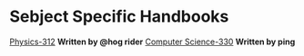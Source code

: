# Sebject Specific Handbooks

[Physics-312]() **Written by @hog rider**
[Computer Science-330]() **Written by ping**
